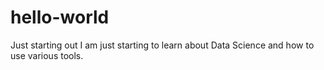 # hello-world
Just starting out
I am just starting to learn about Data Science and how to use various tools. 

